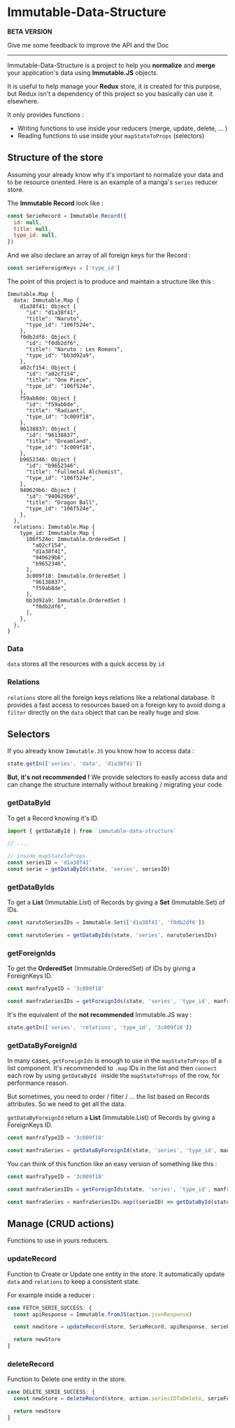 # Immutable-Data-Structure

**BETA VERSION**

Give me some feedback to improve the API and the Doc

---

Immutable-Data-Structure is a project to help you **normalize** and **merge** your application's data using **Immutable.JS** objects.

It is useful to help manage your **Redux** store, it is created for this purpose, but Redux isn't a dependency of this project so you basically can use it elsewhere.

It only provides functions :

* Writing functions to use inside your reducers (merge, update, delete, … )
* Reading functions to use inside your `mapStateToProps` (selectors)

## Structure of the store

Assuming your already know why it's important to normalize your data and to be resource oriented. Here is an example of a manga's `series` reducer store.

The **Immutable Record** look like :

```javascript
const SerieRecord = Immutable.Record({
  id: null,
  title: null,
  type_id: null,
})
```
And we also declare an array of all foreign keys for the Record :

```javascript
const serieForeignKeys = ['type_id']
```

The point of this project is to produce and maintain a structure like this :

```
Immutable.Map {
  data: Immutable.Map {
    d1a38f41: Object {
      "id": "d1a38f41",
      "title": "Naruto",
      "type_id": "106f524e",
    },
    f0db2df6: Object {
      "id": "f0db2df6",
      "title": "Naruto : Les Romans",
      "type_id": "bb3d92a9",
    },
    a02cf154: Object {
      "id": "a02cf154",
      "title": "One Piece",
      "type_id": "106f524e",
    },
    f59ab8de: Object {
      "id": "f59ab8de",
      "title": "Radiant",
      "type_id": "3c009f18",
    },
    96138837: Object {
      "id": "96138837",
      "title": "Dreamland",
      "type_id": "3c009f18",
    },
    b9652346: Object {
      "id": "b9652346",
      "title": "Fullmetal Alchemist",
      "type_id": "106f524e",
    },
    940629b6: Object {
      "id": "940629b6",
      "title": "Dragon Ball",
      "type_id": "106f524e",
    },
  },
  relations: Immutable.Map {
    type_id: Immutable.Map {
      106f524e: Immutable.OrderedSet [
        "a02cf154",
        "d1a38f41",
        "940629b6",
        "b9652346",
      ],
      3c009f18: Immutable.OrderedSet [
        "96138837",
        "f59ab8de",
      ],
      bb3d92a9: Immutable.OrderedSet [
        "f0db2df6",
      ],
    },
  },
}
```

### Data

`data` stores all the resources with a quick access by `id`

### Relations

`relations` store all the foreign keys relations like a relational database. It provides a fast access to resources based on a foreign key to avoid doing a `filter` directly on the `data` object that can be really huge and slow.

## Selectors

If you already know `Immutable.JS` you know how to access data :

```javascript
state.getIn(['series', 'data', 'd1a38f41'])
```

**But, it's not recommended !** We provide selectors to easily access data and can change the structure internally without breaking / migrating your code.

### getDataById

To get a Record knowing it's ID.

```javascript
import { getDataById } from `immutable-data-structure`

// ....

// inside mapStateToProps
const seriesID = 'd1a38f41'
const serie = getDataById(state, 'series', seriesID)
```

### getDataByIds

To get a **List** (Immutable.List) of Records by giving a **Set** (Immutable.Set) of IDs.

```javascript
const narutoSeriesIDs = Immutable.Set(['d1a38f41', 'f0db2df6'])

const narutoSeries = getDataByIds(state, 'series', narutoSeriesIDs)
```

### getForeignIds

To get the **OrderedSet** (Immutable.OrderedSet) of IDs by giving a ForeignKeys ID.

```javascript
const manfraTypeID = '3c009f18'

const manfraSeriesIDs = getForeignIds(state, 'series', 'type_id', manfraTypeID)
```

It's the equivalent of the **not recommended** Immutable.JS way :

```javascript
state.getIn(['series', 'relations', 'type_id', '3c009f18'])
```

### getDataByForeignId

In many cases, `getForeignIds` is enough to use in the `mapStateToProps` of a list component. It's recommended to `.map` IDs in the list and then `connect` each row by using `getDataById ` inside the `mapStateToProps` of the row, for performance reason.

But sometimes, you need to order / filter / … the list based on Records attributes. So we need to get all the data.

`getDataByForeignId` return a **List** (Immutable.List) of Records by giving a ForeignKeys ID.

```javascript
const manfraTypeID = '3c009f18'

const manfraSeries = getDataByForeignId(state, 'series', 'type_id', manfraTypeID)
```

You can think of this function like an easy version of something like this :

```javascript
const manfraTypeID = '3c009f18'

const manfraSeriesIDs = getForeignIds(state, 'series', 'type_id', manfraTypeID)

const manfraSeries = manfraSeriesIDs.map((serieID) => getDataById(state, 'series', serieID))
```

## Manage (CRUD actions)

Functions to use in yours reducers.

### updateRecord

Function to Create or Update one entity in the store. It automatically update `data` and `relations` to keep a consistent state.

For example inside a reducer :

```javascript
case FETCH_SERIE_SUCCESS: {
  const apiResponse = Immutable.fromJS(action.jsonResponse)

  const newStore = updateRecord(store, SerieRecord, apiResponse, serieForeignKeys)

  return newStore
}
```

### deleteRecord

Function to Delete one entity in the store.

```javascript
case DELETE_SERIE_SUCCESS: {
  const newStore = deleteRecord(store, action.seriesIDToDelete, serieForeignKeys)

  return newStore
}
```
